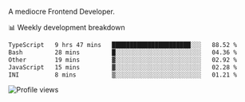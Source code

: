 A mediocre Frontend Developer.

📊 Weekly development breakdown
<!--START_SECTION:waka-->

```txt
TypeScript   9 hrs 47 mins   ██████████████████████░░░   88.52 %
Bash         28 mins         █░░░░░░░░░░░░░░░░░░░░░░░░   04.36 %
Other        19 mins         ▓░░░░░░░░░░░░░░░░░░░░░░░░   02.92 %
JavaScript   15 mins         ▓░░░░░░░░░░░░░░░░░░░░░░░░   02.28 %
INI          8 mins          ▒░░░░░░░░░░░░░░░░░░░░░░░░   01.21 %
```

<!--END_SECTION:waka-->

<img src="https://gpvc.arturio.dev/iqbalfasri" alt="Profile views"/>
